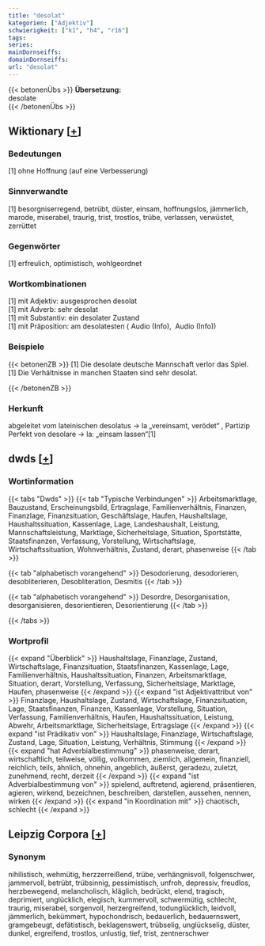 ```yaml
---
title: "desolat"
kategorien: ["Adjektiv"]
schwierigkeit: ["k1", "h4", "r16"]
tags:
series:
mainDornseiffs:
domainDornseiffs:
url: "desolat"
---
```


{{< betonenÜbs >}}
**Übersetzung:**  
desolate  
{{< /betonenÜbs >}}

## Wiktionary [[+](https://de.wiktionary.org/wiki/desolat)]

### Bedeutungen
[1] ohne Hoffnung (auf eine Verbesserung)  

### Sinnverwandte
[1] besorgniserregend, betrübt, düster, einsam, hoffnungslos, jämmerlich, marode, miserabel, traurig, trist, trostlos, trübe, verlassen, verwüstet, zerrüttet  

### Gegenwörter
[1] erfreulich, optimistisch, wohlgeordnet  

### Wortkombinationen
[1] mit Adjektiv: ausgesprochen desolat  
[1] mit Adverb: sehr desolat  
[1] mit Substantiv: ein desolater Zustand  
[1] mit Präposition: am desolatesten ( Audio (Info),  Audio (Info))  

### Beispiele
{{< betonenZB >}}
[1] Die desolate deutsche Mannschaft verlor das Spiel.  
[1] Die Verhältnisse in manchen Staaten sind sehr desolat.  

{{< /betonenZB >}}
### Herkunft
abgeleitet vom lateinischen desolatus → la „vereinsamt, verödet“ , Partizip Perfekt von desolare → la: „einsam lassen“[1]  



## dwds [[+](https://www.dwds.de/wb/desolat)]

### Wortinformation
{{< tabs "Dwds" >}}
{{< tab "Typische Verbindungen" >}}
Arbeitsmarktlage, Bauzustand, Erscheinungsbild, Ertragslage, Familienverhältnis, Finanzen, Finanzlage, Finanzsituation, Geschäftslage, Haufen, Haushaltslage, Haushaltssituation, Kassenlage, Lage, Landeshaushalt, Leistung, Mannschaftsleistung, Marktlage, Sicherheitslage, Situation, Sportstätte, Staatsfinanzen, Verfassung, Vorstellung, Wirtschaftslage, Wirtschaftssituation, Wohnverhältnis, Zustand, derart, phasenweise
{{< /tab >}}

{{< tab "alphabetisch vorangehend" >}}
Desodorierung, desodorieren, desobliterieren, Desobliteration, Desmitis
{{< /tab >}}

{{< tab "alphabetisch vorangehend" >}}
Desordre, Desorganisation, desorganisieren, desorientieren, Desorientierung
{{< /tab >}}

{{< /tabs >}}

### Wortprofil
{{< expand "Überblick" >}} Haushaltslage, Finanzlage, Zustand, Wirtschaftslage, Finanzsituation, Staatsfinanzen, Kassenlage, Lage, Familienverhältnis, Haushaltssituation, Finanzen, Arbeitsmarktlage, Situation, derart, Vorstellung, Verfassung, Sicherheitslage, Marktlage, Haufen, phasenweise {{< /expand >}}
{{< expand "ist Adjektivattribut von" >}} Finanzlage, Haushaltslage, Zustand, Wirtschaftslage, Finanzsituation, Lage, Staatsfinanzen, Finanzen, Kassenlage, Vorstellung, Situation, Verfassung, Familienverhältnis, Haufen, Haushaltssituation, Leistung, Abwehr, Arbeitsmarktlage, Sicherheitslage, Ertragslage {{< /expand >}}
{{< expand "ist Prädikativ von" >}} Haushaltslage, Finanzlage, Wirtschaftslage, Zustand, Lage, Situation, Leistung, Verhältnis, Stimmung {{< /expand >}}
{{< expand "hat Adverbialbestimmung" >}} phasenweise, derart, wirtschaftlich, teilweise, völlig, vollkommen, ziemlich, allgemein, finanziell, reichlich, teils, ähnlich, ohnehin, angeblich, äußerst, geradezu, zuletzt, zunehmend, recht, derzeit {{< /expand >}}
{{< expand "ist Adverbialbestimmung von" >}} spielend, auftretend, agierend, präsentieren, agieren, wirkend, bezeichnen, beschreiben, darstellen, aussehen, nennen, wirken {{< /expand >}}
{{< expand "in Koordination mit" >}} chaotisch, schlecht {{< /expand >}}

## Leipzig Corpora [[+](https://corpora.uni-leipzig.de/en/res?word=desolat&corpusId=deu_newscrawl-public_2018)]


### Synonym
nihilistisch, wehmütig, herzzerreißend, trübe, verhängnisvoll, folgenschwer, jammervoll, betrübt, trübsinnig, pessimistisch, unfroh, depressiv, freudlos, herzbewegend, melancholisch, kläglich, bedrückt, elend, tragisch, deprimiert, unglücklich, elegisch, kummervoll, schwermütig, schlecht, traurig, miserabel, sorgenvoll, herzergreifend, todunglücklich, leidvoll, jämmerlich, bekümmert, hypochondrisch, bedauerlich, bedauernswert, gramgebeugt, defätistisch, beklagenswert, trübselig, unglückselig, düster, dunkel, ergreifend, trostlos, unlustig, tief, trist, zentnerschwer

